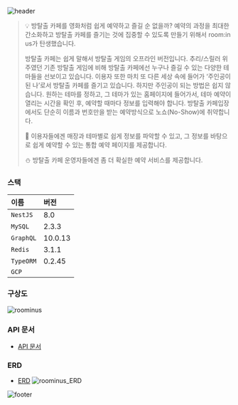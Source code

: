 ![header](https://capsule-render.vercel.app/api?type=waving&color=auto&height=300&section=header&text=roominus&fontSize=90&animation=fadeIn)

> 💡 방탈출 카페를 영화처럼 쉽게 예약하고 즐길 순 없을까? 예약의 과정을 최대한 간소화하고 방탈출 카페를 즐기는 것에 집중할 수 있도록 만들기 위해서 room:in us가 탄생했습니다.
>
> 방탈출 카페는 쉽게 말해서 방탈출 게임의 오프라인 버전입니다. 추리/스릴러 위주였던 기존 방탈출 게임에 비해 방탈출 카페에선 누구나 즐길 수 있는 다양한 테마들을 선보이고 있습니다. 이용자 또한 마치 또 다른 세상 속에 들어가 ‘주인공이 된 나’로서 방탈출 카페를 즐기고 있습니다. 하지만 주인공이 되는 방법은 쉽지 않습니다. 원하는 테마를 정하고, 그 테마가 있는 홈페이지에 들어가서, 테마 예약이 열리는 시간을 확인 후, 예약할 때마다 정보를 입력해야 합니다. 방탈출 카페입장에서도 단순히 이름과 번호만을 받는 예약방식으로 노쇼(No-Show)에 취약합니다.
>
> 🌟 이용자들에겐 매장과 테마별로 쉽게 정보를 파악할 수 있고, 그 정보를 바탕으로 쉽게 예약할 수 있는 통합 예약 페이지를 제공합니다.
>
> ⛄️ 방탈출 카페 운영자들에겐 좀 더 확실한 예약 서비스를 제공합니다.

### **스택**

|   이름    |   버전  |
| :-------- | :------ |
| `NestJS`  | 8.0     |
| `MySQL`   | 2.3.3   |
| `GraphQL` | 10.0.13 |
| `Redis`   | 3.1.1   |
| `TypeORM` | 0.2.45  |
| `GCP`     |         |

### **구상도**

![roominus](https://user-images.githubusercontent.com/48616771/181586325-b8531271-8bc7-4b34-8790-53713839207f.png)

### **API 문서**

-   [API 문서](https://docs.google.com/spreadsheets/d/1QyY-q39eMwyrCITdwuoT3bvbpypDfJg215up55r1THM/edit#gid=267028980)

### **ERD**

-   [ERD](https://www.erdcloud.com/d/upCrFp6bx5ro3b8LQ)
![roominus_ERD](https://user-images.githubusercontent.com/48616771/181717368-0d9636c9-d606-46ae-a4bd-1a286c50fa23.png)




![footer](https://capsule-render.vercel.app/api?section=footer)

